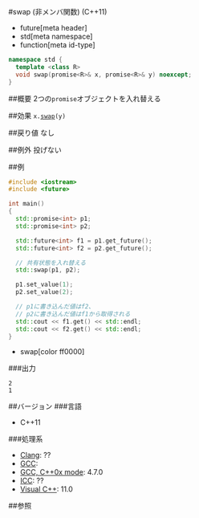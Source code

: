 #swap (非メンバ関数) (C++11)
* future[meta header]
* std[meta namespace]
* function[meta id-type]

```cpp
namespace std {
  template <class R>
  void swap(promise<R>& x, promise<R>& y) noexcept;
}
```

##概要
2つの`promise`オブジェクトを入れ替える


##効果
`x.`[`swap`](./swap_free.md)`(y)`


##戻り値
なし


##例外
投げない


##例
```cpp
#include <iostream>
#include <future>

int main()
{
  std::promise<int> p1;
  std::promise<int> p2;

  std::future<int> f1 = p1.get_future();
  std::future<int> f2 = p2.get_future();

  // 共有状態を入れ替える
  std::swap(p1, p2);

  p1.set_value(1);
  p2.set_value(2);

  // p1に書き込んだ値はf2、
  // p2に書き込んだ値はf1から取得される
  std::cout << f1.get() << std::endl;
  std::cout << f2.get() << std::endl;
}
```
* swap[color ff0000]

###出力
```
2
1
```

##バージョン
###言語
- C++11

###処理系
- [Clang](/implementation.md#clang): ??
- [GCC](/implementation.md#gcc): 
- [GCC, C++0x mode](/implementation.md#gcc): 4.7.0
- [ICC](/implementation.md#icc): ??
- [Visual C++](/implementation.md#visual_cpp): 11.0


##参照


